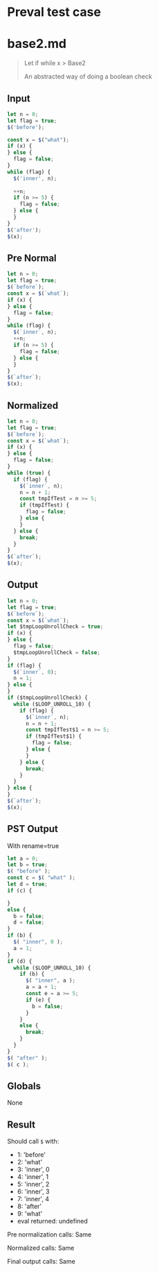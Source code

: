# Preval test case

# base2.md

> Let if while x > Base2
>
> An abstracted way of doing a boolean check
> 
>

## Input

`````js filename=intro
let n = 0;
let flag = true;
$('before');

const x = $("what");
if (x) {
} else {
  flag = false;
}
while (flag) {
  $('inner', n);
  
  ++n;
  if (n >= 5) {
    flag = false;
  } else {
  }
}
$('after');
$(x);
`````

## Pre Normal


`````js filename=intro
let n = 0;
let flag = true;
$(`before`);
const x = $(`what`);
if (x) {
} else {
  flag = false;
}
while (flag) {
  $(`inner`, n);
  ++n;
  if (n >= 5) {
    flag = false;
  } else {
  }
}
$(`after`);
$(x);
`````

## Normalized


`````js filename=intro
let n = 0;
let flag = true;
$(`before`);
const x = $(`what`);
if (x) {
} else {
  flag = false;
}
while (true) {
  if (flag) {
    $(`inner`, n);
    n = n + 1;
    const tmpIfTest = n >= 5;
    if (tmpIfTest) {
      flag = false;
    } else {
    }
  } else {
    break;
  }
}
$(`after`);
$(x);
`````

## Output


`````js filename=intro
let n = 0;
let flag = true;
$(`before`);
const x = $(`what`);
let $tmpLoopUnrollCheck = true;
if (x) {
} else {
  flag = false;
  $tmpLoopUnrollCheck = false;
}
if (flag) {
  $(`inner`, 0);
  n = 1;
} else {
}
if ($tmpLoopUnrollCheck) {
  while ($LOOP_UNROLL_10) {
    if (flag) {
      $(`inner`, n);
      n = n + 1;
      const tmpIfTest$1 = n >= 5;
      if (tmpIfTest$1) {
        flag = false;
      } else {
      }
    } else {
      break;
    }
  }
} else {
}
$(`after`);
$(x);
`````

## PST Output

With rename=true

`````js filename=intro
let a = 0;
let b = true;
$( "before" );
const c = $( "what" );
let d = true;
if (c) {

}
else {
  b = false;
  d = false;
}
if (b) {
  $( "inner", 0 );
  a = 1;
}
if (d) {
  while ($LOOP_UNROLL_10) {
    if (b) {
      $( "inner", a );
      a = a + 1;
      const e = a >= 5;
      if (e) {
        b = false;
      }
    }
    else {
      break;
    }
  }
}
$( "after" );
$( c );
`````

## Globals

None

## Result

Should call `$` with:
 - 1: 'before'
 - 2: 'what'
 - 3: 'inner', 0
 - 4: 'inner', 1
 - 5: 'inner', 2
 - 6: 'inner', 3
 - 7: 'inner', 4
 - 8: 'after'
 - 9: 'what'
 - eval returned: undefined

Pre normalization calls: Same

Normalized calls: Same

Final output calls: Same
